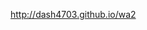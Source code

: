 <!DOCTYPE html>
<html>
<head>
<title> Welcome! </title>

<a href="url">http://dash4703.github.io/wa2</a>

</html>

